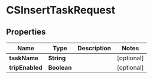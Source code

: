 
# CSInsertTaskRequest

## Properties
Name | Type | Description | Notes
------------ | ------------- | ------------- | -------------
**taskName** | **String** |  |  [optional]
**tripEnabled** | **Boolean** |  |  [optional]



